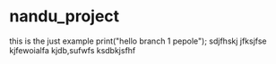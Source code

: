 # nandu_project
this is the just example 
print("hello branch 1 pepole");
sdjfhskj
jfksjfse
kjfewoialfa
kjdb,sufwfs
ksdbkjsfhf
